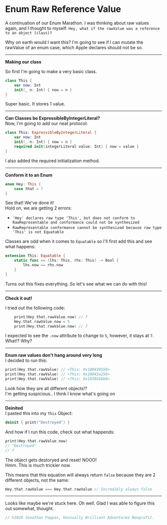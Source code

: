# **Enum Raw Reference Value**

A continuation of our Enum Marathon. I was thinking about raw values again, and I thought to myself:
`Hey, what if the rawValue was a reference to an object (class)?`

Why on earth would I want this? I'm going to see if I can mutate the rawValue of an enum case, which Apple declares should not be so.

---
**Making our class**<br>

So first I'm going to make a very basic class.

```swift
class This {
    var now: Int
    init(_ n: Int) { now = n } 
}
```

Super basic. It stores 1 value.

---
**Can Classes be ExpressibleByIntegerLiteral?**<br>
Now, I'm going to add our neat protocol:

```swift
class This: ExpressibleByIntegerLiteral {
    var now: Int
    init(_ n: Int) { now = n } 
    required init(integerLiteral value: Int) { now = value }
}
```
I also added the required initialization method.

---
**Conform it to an Enum**<br>
```swift
enum Hey: This {
    case that = 7
}
```

See that! We've done it!<br>
Hold on, we are getting 2 errors:
- `'Hey' declares raw type 'This', but does not conform to RawRepresentable and conformance could not be synthesized`
- `RawRepresentable conformance cannot be synthesized because raw type 'This' is not Equatable`

Classes are odd when it comes to `Equatable` so I'll first add this and see what happens:

```swift
extension This: Equatable {
    static func == (lhs: This, rhs: This) -> Bool {
        lhs.now == rhs.now
    }
}
```

Turns out this fixes everything. So let's see what we can do with this!

---
**Check it out!**<br>

I tried out the following code:
```swift
    print(Hey.that.rawValue.now) // 7
    Hey.that.rawValue.now = 5
    print(Hey.that.rawValue.now) // 7
```
I expected to see the `.now` attribute to change to `5`, however, it stays at `7`. What!? Why?

---
**Enum raw values don't hang around very long**<br>
I decided to run this:

```swift
print(Hey.that.rawValue) // <This: 0x100439550>
print(Hey.that.rawValue) // <This: 0x10043a250>
print(Hey.that.rawValue) // <This: 0x103026bb0>
```

Look how they are all different objects!?<br>
I'm getting suspicious.. I think I know what's going on

---
**Deinited**<br>
I pasted this into my `This` Object:
```swift
deinit { print("Destroyed") }
```

And how if I run this code, check out what happends:
```swift
print(Hey.that.rawValue.now)
// "Destroyed"
// 7
```

The object gets destoryed and reset! NOOO!<br>
Hmm. This is much trickier now.

This means that this equation will always return `false` because they are 2 different objects, not the same:
```swift
Hey.that.rawValue === Hey.that.rawValue // Incredibly always false
```

---

Looks like maybe we're stuck here. Oh well. Glad I was able to figure this out somewhat, thought.

```swift
// ©2020 Jonathan Pappas, Unusually Brilliant Adventures Nonprofit.
```